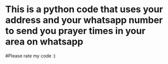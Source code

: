 # This is a python code that uses your address and your whatsapp number to send you prayer times in your area on whatsapp
#Please rate my code :)
